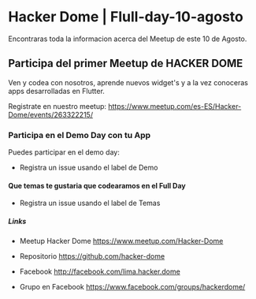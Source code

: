 # Hacker Dome | Flull-day-10-agosto
Encontraras toda la informacion acerca del Meetup de este 10 de Agosto.

## Participa del primer Meetup de HACKER DOME

Ven y codea con nosotros, aprende nuevos widget's y a la vez conoceras apps 
desarrolladas en Flutter.

Registrate en nuestro meetup: https://www.meetup.com/es-ES/Hacker-Dome/events/263322215/

### Participa en el Demo Day con tu App

Puedes participar en el demo day:

 - Registra un issue usando el label de Demo

#### Que temas te gustaria que codearamos en el Full Day

 - Registra un issue usando el label de Temas


##### Links

 - Meetup Hacker Dome
    https://www.meetup.com/Hacker-Dome
    
 - Repositorio
    https://github.com/hacker-dome
    
 - Facebook
    http://facebook.com/lima.hacker.dome
    
 - Grupo en Facebook
    https://www.facebook.com/groups/hackerdome/
